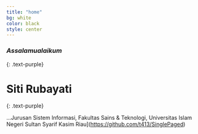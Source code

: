 ```yaml
---
title: "home"
bg: white
color: black
style: center
---
```


### *Assalamualaikum*
{: .text-purple}



# Siti Rubayati
{: .text-purple}


…Jurusan Sistem Informasi,
Fakultas Sains & Teknologi,
Universitas Islam Negeri Sultan Syarif Kasim Riau](https://github.com/t413/SinglePaged)

